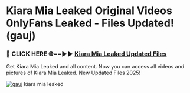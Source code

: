 # Kiara Mia Leaked Original Videos 0nlyFans Leaked - Files Updated! (gauj)

<h3>🔴 CLICK HERE 🌐==►► <a href="https://tinyurl.com/x26r9saj" rel="nofollow">Kiara Mia Leaked Updated Files</a></h3>

Get Kiara Mia Leaked and all content. Now you can access all videos and pictures of Kiara Mia Leaked. New Updated Files 2025!

[![gauj](https://i.imgur.com/LkgZPqh.gif)](https://tinyurl.com/x26r9saj)
kiara mia leaked